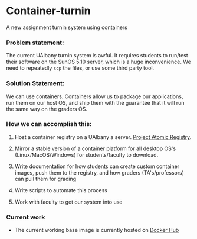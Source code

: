 # Container-turnin
A new assignment turnin system using containers

### Problem statement:

The current UAlbany turnin system is awful. It requires students to run/test their software on the SunOS 5.10 server, which is a huge inconvenience. We need to repeatedly `scp` the files, or use some third party tool.

### Solution Statement:

We can use containers. Containers allow us to package our applications, run them on our host OS, and ship them with the guarantee that it will run the same way on the graders OS.

### How we can accomplish this:

1) Host a container registry on a UAlbany a server. [Project Atomic Registry](http://www.projectatomic.io/registry/).

2) Mirror a stable version of a container platform for all desktop OS's (Linux/MacOS/Windows) for students/faculty to download.

3) Write documentation for how students can create custom container images, push them to the registry, and how graders (TA's/professors) can pull them for grading

4) Write scripts to automate this process

5) Work with faculty to get our system into use


### Current work

- The current working base image is currently hosted on [Docker Hub](https://hub.docker.com/r/ualbanyacm/standard/)
